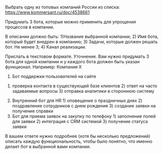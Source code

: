 Выбрать одну из топовых компаний России из списка: https://www.kommersant.ru/doc/4538661

Придумать 3 бота, которые можно применить для упрощения процессов в компании.

В описании должно быть:
1)Название выбранной компании;
2) Имя бота, который будет внедрен в компанию;
3) Задачи, которые должен решать бот. Не менее 3;
4) Канал реализации.

Прислать в текстовом формате.
Уточнение. Вам нужно придумать 3 бота для одной компании и у каждого бота должен быть указан функционал. Например:
Компания Х
1. Бот поддержки пользователей на сайте
1) проверка контакта в существующей базе клиентов 2) ответ на часто задаваемые вопросы 3) отправка аналитики в стороннюю систему
2. Внутренний бот для HR 1) оповещение о праздничных днях 2) поздравление сотрудников с днем рождения 3) создание заявки на получение справки
3. Бот для приема заявок на закупку по телефону 1) заполнение полей для заявки 2) интеграция с CRM системой 3) получение статуса заявки

В вашем ответе нужно подробнее (хотя бы несколько предложений) описать каждую функциональность, чтобы было понятно, что именно делает бот в выбранной вами компании.

